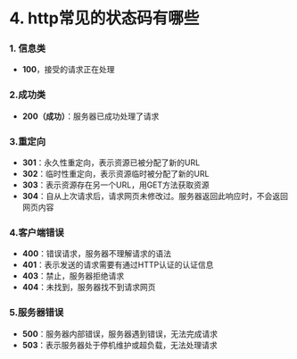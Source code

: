# 4. http常见的状态码有哪些
### 1. 信息类
* **100**，接受的请求正在处理

### 2.成功类
* **200（成功）**：服务器已成功处理了请求

### 3.重定向
* **301**：永久性重定向，表示资源已被分配了新的URL
* **302**：临时性重定向，表示资源临时被分配了新的URL
* **303**：表示资源存在另一个URL，用GET方法获取资源
* **304**：自从上次请求后，请求网页未修改过。服务器返回此响应时，不会返回网页内容

### 4.客户端错误
* **400**：错误请求，服务器不理解请求的语法
* **401**：表示发送的请求需要有通过HTTP认证的认证信息
* **403**：禁止，服务器拒绝请求
* **404**：未找到，服务器找不到请求网页

### 5.服务器错误
* **500**：服务器内部错误，服务器遇到错误，无法完成请求
* **503**：表示服务器处于停机维护或超负载，无法处理请求